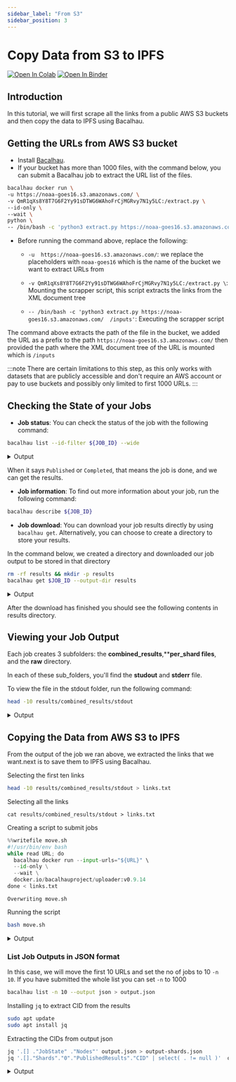 ```yaml
---
sidebar_label: "From S3"
sidebar_position: 3
---
```

# Copy Data from S3 to IPFS


[![Open In Colab](https://colab.research.google.com/assets/colab-badge.svg)](https://colab.research.google.com/github/bacalhau-project/examples/blob/main/data-ingestion/s3-to-ipfs/index.ipynb)
[![Open In Binder](https://mybinder.org/badge.svg)](https://mybinder.org/v2/gh/bacalhau-project/examples/HEAD?labpath=data-ingestion/s3-to-ipfs/index.ipynb)

## Introduction

In this tutorial, we will first scrape all the links from a public AWS S3 buckets and then copy the data to IPFS using Bacalhau. 

## Getting the URLs from AWS S3 bucket

- Install [Bacalhau](https://docs.bacalhau.org/getting-started/installation/). 
- If your bucket has more than 1000 files, with the command below, you can submit a Bacalhau job to extract the URL list of the files.

```bash
bacalhau docker run \
-u https://noaa-goes16.s3.amazonaws.com/ \
-v QmR1qXs8Y8T7G6F2Yy91sDTWG6WAhoFrCjMGRvy7N1y5LC:/extract.py \
--id-only \
--wait \
python \
-- /bin/bash -c 'python3 extract.py https://noaa-goes16.s3.amazonaws.com/  /inputs'
```

- Before running the command above, replace the following:

    - `-u  https://noaa-goes16.s3.amazonaws.com/`: we replace the placeholders with `noaa-goes16` which is the name of the bucket we want to extract URLs from

    - `-v QmR1qXs8Y8T7G6F2Yy91sDTWG6WAhoFrCjMGRvy7N1y5LC:/extract.py \`: Mounting the scrapper script, this script extracts the links from the XML document tree

    - `-- /bin/bash -c 'python3 extract.py https://noaa-goes16.s3.amazonaws.com/  /inputs'`: Executing the scrapper script

The command above extracts the path of the file in the bucket, we added the URL as a prefix to the path `https://noaa-goes16.s3.amazonaws.com/`  then provided the path where the XML document tree of the URL is mounted which is `/inputs`

:::note
There are certain limitations to this step, as this only works with datasets that are publicly accessible and don't require an AWS account or pay to use buckets and possibly only limited to first 1000 URLs.
:::

## Checking the State of your Jobs

- **Job status**: You can check the status of the job with the following command:

```bash
bacalhau list --id-filter ${JOB_ID} --wide
```

<details>

<summary>Output</summary>

```
[92;100m CREATED           [0m[92;100m ID                                   [0m[92;100m JOB                                                                                          [0m[92;100m STATE     [0m[92;100m VERIFIED [0m[92;100m PUBLISHED                                            [0m
[97;40m 22-11-13-13:52:12 [0m[97;40m 12e1b4d9-00b0-4824-bbd1-6d75083dcae0 [0m[97;40m Docker python /bin/bash -c python3 extract.py https://noaa-goes16.s3.amazonaws.com/  /inputs [0m[97;40m Completed [0m[97;40m          [0m[97;40m /ipfs/QmaxiCCJ5vuwEfA2x7VVvMUXHxHN6iYNPhmvFhXSyUyNYx [0m

```
</details>

When it says `Published` or `Completed`, that means the job is done, and we can get the results.

- **Job information**: To find out more information about your job, run the following command:

```bash
bacalhau describe ${JOB_ID}
```
- **Job download**: You can download your job results directly by using `bacalhau get`. Alternatively, you can choose to create a directory to store your results. 

In the command below, we created a directory and downloaded our job output to be stored in that directory

```bash
rm -rf results && mkdir -p results
bacalhau get $JOB_ID --output-dir results
```

<details>

<summary>Output</summary>

```
Fetching results of job '12e1b4d9-00b0-4824-bbd1-6d75083dcae0'...
Results for job '12e1b4d9-00b0-4824-bbd1-6d75083dcae0' have been written to...
results


2022/11/13 13:53:09 failed to sufficiently increase receive buffer size (was: 208 kiB, wanted: 2048 kiB, got: 416 kiB). See https://github.com/lucas-clemente/quic-go/wiki/UDP-Receive-Buffer-Size for details.

```
</details>

After the download has finished you should see the following contents in results directory.

## Viewing your Job Output

Each job creates 3 subfolders: the **combined_results**,****per_shard files**, and the **raw** directory.

In each of these sub_folders, you'll find the **studout** and **stderr** file.

To view the file in the stdout folder, run the following command:

```bash
head -10 results/combined_results/stdout
```
<details>

<summary>Output</summary>

```
https://noaa-goes16.s3.amazonaws.com/ABI-L1b-RadC/2000/001/12/OR_ABI-L1b-RadC-M3C01_G16_s20000011200000_e20000011200000_c20170671748180.nc
https://noaa-goes16.s3.amazonaws.com/ABI-L1b-RadC/2000/001/12/OR_ABI-L1b-RadC-M3C01_G16_s20000011200000_e20000011200000_c20170691603180.nc
https://noaa-goes16.s3.amazonaws.com/ABI-L1b-RadC/2000/001/12/OR_ABI-L1b-RadC-M3C01_G16_s20000011200000_e20000011200000_c20170751219598.nc
https://noaa-goes16.s3.amazonaws.com/ABI-L1b-RadC/2000/001/12/OR_ABI-L1b-RadC-M3C01_G16_s20000011200000_e20000011200000_c20170752149454.nc
https://noaa-goes16.s3.amazonaws.com/ABI-L1b-RadC/2000/001/12/OR_ABI-L1b-RadC-M3C01_G16_s20000011200000_e20000011200000_c20170752204183.nc
https://noaa-goes16.s3.amazonaws.com/ABI-L1b-RadC/2000/001/12/OR_ABI-L1b-RadC-M3C01_G16_s20000011200000_e20000011200000_c20170752234173.nc
https://noaa-goes16.s3.amazonaws.com/ABI-L1b-RadC/2000/001/12/OR_ABI-L1b-RadC-M3C01_G16_s20000011200000_e20000011200000_c20170901216521.nc
https://noaa-goes16.s3.amazonaws.com/ABI-L1b-RadC/2000/001/12/OR_ABI-L1b-RadC-M3C01_G16_s20000011200000_e20000011200000_c20170951807462.nc
https://noaa-goes16.s3.amazonaws.com/ABI-L1b-RadC/2000/001/12/OR_ABI-L1b-RadC-M3C01_G16_s20000011200000_e20000011200000_c20171000619157.nc
https://noaa-goes16.s3.amazonaws.com/ABI-L1b-RadC/2000/001/12/OR_ABI-L1b-RadC-M3C01_G16_s20000011200000_e20000011200000_c20171061215161.nc
```
</details>

## Copying the Data from AWS S3 to IPFS

From the output of the job we ran above, we extracted the links that we want.next is to save them to IPFS using Bacalhau.

Selecting the first ten links

```bash
head -10 results/combined_results/stdout > links.txt
```

Selecting all the links

```
cat results/combined_results/stdout > links.txt
```

Creating a script to submit jobs


```python
%%writefile move.sh
#!/usr/bin/env bash
while read URL; do
  bacalhau docker run --input-urls="${URL}" \
  --id-only \
  --wait \
  docker.io/bacalhauproject/uploader:v0.9.14
done < links.txt
```

    Overwriting move.sh


Running the script


```bash
bash move.sh
```

<details>

<summary>Output</summary>

```
c5c0b6dd-ce86-4b19-b666-43e3ed6fb0b4
0a599b27-3063-46a4-82ae-244e653e0187
2c8b7427-ee96-49b4-9516-c8596669b15f
2cd130c1-c007-4715-a3e5-6c2d81456c09
8c68e7be-5f85-4f2e-9cb8-3c2bb91748ae
2850f638-6541-4ee4-9c4a-9d650699671f
d6fb611c-a5c8-4515-9fae-53f7c7a0cfec
6e453d0e-0baf-4905-9fa8-5ce54e5d4b65
8177fe99-920d-4410-9cc6-bd9d0bf70f8e
9c1acb25-6fec-4d14-a91a-4a1f60f985b9

```
</details>

### List Job Outputs in JSON format

In this case, we will move the first 10 URLs and set the no of jobs to 10 `-n 10`. If you have submitted the whole list you can set `-n` to 1000


```bash
bacalhau list -n 10 --output json > output.json
```

Installing `jq` to extract CID from the results


```bash
sudo apt update
sudo apt install jq
```

Extracting the CIDs from output json


```bash
jq '.[] ."JobState" ."Nodes"' output.json > output-shards.json
jq '.[]."Shards"."0"."PublishedResults"."CID" | select( . != null )'  output-shards.json
```

<details>

<summary>Output</summary>

```
"QmV2uYcS7TqQGDvsLnoC2yn1inKoec9vVyTa548Gg6VTkr"
"QmaZXQSxFDMjneyCv7ZjXdgWTNbLwPRmSEy3PMPjByeQZw"
"QmQkafCQoSCevLN6hJKCJYRK67z3VEsFWk7qSq85GW9NUt"
"QmZFzHeACRcqfPwTCzCfsikDLixX1NdBXCG6RHH1iiuCiY"
"QmdZQ8vmzWRuzn9jVgzRxKnBhLsX1TQwvfT6QZdNDzcCsR"
"QmVTL12jSTNR62zyM8zX7jVSCp1Mb5B2PUV1xkct4vo1SP"
"QmaN5p8zteJ868cbmThTHd4yumB5eetWxXoLbcP4hWBzF1"
"Qme3kw2tbNfmFPHXydDK9dKLzwfry8b2dxD5s4L1ij9QAL"
"QmYki5KZQHroo1zzYWfPYrnNRDec8MVjkrvSRBCQqMzvHY"
"QmNjarM2oxMPwN4cpQcy6NhuNbe4opHyfdce149oYkasjG"

```
</details>